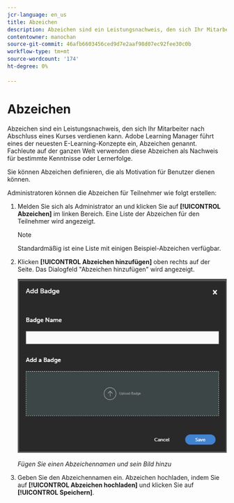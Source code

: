 ```yaml
---
jcr-language: en_us
title: Abzeichen
description: Abzeichen sind ein Leistungsnachweis, den sich Ihr Mitarbeiter nach Abschluss eines Kurses verdienen kann. Adobe Learning Manager führt eines der neuesten E-Learning-Konzepte ein, Abzeichen genannt. Fachleute auf der ganzen Welt verwenden diese Abzeichen als Nachweis für bestimmte Kenntnisse oder Lernerfolge.
contentowner: manochan
source-git-commit: 46afb6603456ced9d7e2aaf98d07ec92fee30c0b
workflow-type: tm+mt
source-wordcount: '174'
ht-degree: 0%

---
```




# Abzeichen

Abzeichen sind ein Leistungsnachweis, den sich Ihr Mitarbeiter nach Abschluss eines Kurses verdienen kann. Adobe Learning Manager führt eines der neuesten E-Learning-Konzepte ein, Abzeichen genannt. Fachleute auf der ganzen Welt verwenden diese Abzeichen als Nachweis für bestimmte Kenntnisse oder Lernerfolge.

Sie können Abzeichen definieren, die als Motivation für Benutzer dienen können.

Administratoren können die Abzeichen für Teilnehmer wie folgt erstellen:

1. Melden Sie sich als Administrator an und klicken Sie auf **[!UICONTROL Abzeichen]** im linken Bereich. Eine Liste der Abzeichen für den Teilnehmer wird angezeigt.

   >[!NOTE]
   >
   >Standardmäßig ist eine Liste mit einigen Beispiel-Abzeichen verfügbar.

1. Klicken **[!UICONTROL Abzeichen hinzufügen]** oben rechts auf der Seite. Das Dialogfeld &quot;Abzeichen hinzufügen&quot; wird angezeigt.

   ![](assets/add-badge1.png)

   *Fügen Sie einen Abzeichennamen und sein Bild hinzu*

1. Geben Sie den Abzeichennamen ein. Abzeichen hochladen, indem Sie auf **[!UICONTROL Abzeichen hochladen]** und klicken Sie auf **[!UICONTROL Speichern]**.

